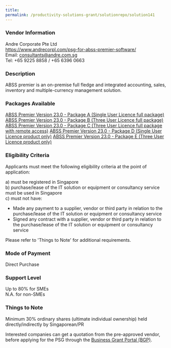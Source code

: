 ```yaml
---
title: 
permalink: /productivity-solutions-grant/solutionrepo/solution141
---
```


### Vendor Information
Andre Corporate Pte Ltd<br>https://www.andrecorpl.com/psg-for-abss-premier-software/<br>Email: consultants@andre.com.sg<br>Tel: +65 9225 8858 / +65 6396 0663

### Description

ABSS premier is an on-premise full fledge and integrated accounting, sales, inventory and multiple-currency management solution.

### Packages Available

<a href='https://www.gobusiness.gov.sg/images/psg/Andre_Corporate_Annex_3_Part_1.pdf' target='_blank'>ABSS Premier Version 23.0 - Package A (Single User Licence full package)</a>
<a href='https://www.gobusiness.gov.sg/images/psg/Andre_Corporate_Annex_3_Part_2.pdf' target='_blank'>ABSS Premier Version 23.0 - Package B (Three User Licence full package)</a>
<a href='https://www.gobusiness.gov.sg/images/psg/Andre_Corporate_Annex_3_Part_3.pdf' target='_blank'>ABSS Premier Version 23.0 - Package C (Three User Licence full package with remote access)</a>
<a href='https://www.gobusiness.gov.sg/images/psg/Andre_Corporate_Annex_3_Part_4.pdf' target='_blank'>ABSS Premier Version 23.0 - Package D (Single User Licence product only)</a>
<a href='https://www.gobusiness.gov.sg/images/psg/Andre_Corporate_Annex_3_Part_5.pdf' target='_blank'>ABSS Premier Version 23.0 - Package E (Three User Licence product only)</a>

### Eligibility Criteria

Applicants must meet the following eligibility criteria at the point of application:

a) must be registered in Singapore <br>
b) purchase/lease of the IT solution or equipment or consultancy service must be used in Singapore <br>
c) must not have:
- Made any payment to a supplier, vendor or third party in relation to the purchase/lease of the IT solution or equipment or consultancy service
- Signed any contract with a supplier, vendor or third party in relation to the purchase/lease of the IT solution or equipment or consultancy service

Please refer to 'Things to Note' for additional requirements.

### Mode of Payment
Direct Purchase

### Support Level
Up to 80% for SMEs <br>
N.A. for non-SMEs

### Things to Note
Minimum 30% ordinary shares (ultimate individual ownership) held directly/indirectly by Singaporean/PR

Interested companies can get a quotation from the pre-approved vendor, before applying for the PSG through the <a target='_blank' href='https://www.businessgrants.gov.sg/'>Business Grant Portal (BGP)</a>.
